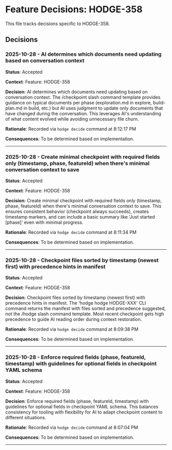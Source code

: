 # Feature Decisions: HODGE-358

This file tracks decisions specific to HODGE-358.

## Decisions

<!-- Add your decisions below -->

### 2025-10-28 - AI determines which documents need updating based on conversation context

**Status**: Accepted

**Context**:
Feature: HODGE-358

**Decision**:
AI determines which documents need updating based on conversation context. The /checkpoint slash command template provides guidance on typical documents per phase (exploration.md in explore, build-plan.md in build, etc.) but AI uses judgment to update only documents that have changed during the conversation. This leverages AI's understanding of what content evolved while avoiding unnecessary file churn.

**Rationale**:
Recorded via `hodge decide` command at 8:12:17 PM

**Consequences**:
To be determined based on implementation.

---


### 2025-10-28 - Create minimal checkpoint with required fields only (timestamp, phase, featureId) when there's minimal conversation context to save

**Status**: Accepted

**Context**:
Feature: HODGE-358

**Decision**:
Create minimal checkpoint with required fields only (timestamp, phase, featureId) when there's minimal conversation context to save. This ensures consistent behavior (checkpoint always succeeds), creates timestamp markers, and can include a basic summary like 'Just started [phase]' even with minimal progress.

**Rationale**:
Recorded via `hodge decide` command at 8:11:34 PM

**Consequences**:
To be determined based on implementation.

---


### 2025-10-28 - Checkpoint files sorted by timestamp (newest first) with precedence hints in manifest

**Status**: Accepted

**Context**:
Feature: HODGE-358

**Decision**:
Checkpoint files sorted by timestamp (newest first) with precedence hints in manifest. The 'hodge hodge HODGE-XXX' CLI command returns the manifest with files sorted and precedence suggested, not the /hodge slash command template. Most recent checkpoint gets high precedence to guide AI reading order during context restoration.

**Rationale**:
Recorded via `hodge decide` command at 8:09:38 PM

**Consequences**:
To be determined based on implementation.

---


### 2025-10-28 - Enforce required fields (phase, featureId, timestamp) with guidelines for optional fields in checkpoint YAML schema

**Status**: Accepted

**Context**:
Feature: HODGE-358

**Decision**:
Enforce required fields (phase, featureId, timestamp) with guidelines for optional fields in checkpoint YAML schema. This balances consistency for tooling with flexibility for AI to adapt checkpoint content to different situations.

**Rationale**:
Recorded via `hodge decide` command at 8:07:04 PM

**Consequences**:
To be determined based on implementation.

---


